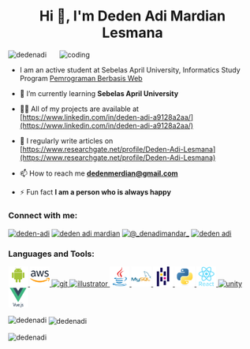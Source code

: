 <h1 align="center">Hi 👋, I'm Deden Adi Mardian Lesmana</h1>

<img align="right" alt="coding" width="400" src="https://github.com/user-attachments/assets/612d2810-c0b1-4a1d-bbae-3c9ecfbc3deb">

<p align="left"> <img src="https://komarev.com/ghpvc/?username=dedenadi&label=Profile%20views&color=0e75b6&style=flat" alt="dedenadi" /> </p>

- I am an active student at Sebelas April University, Informatics Study Program [Pemrograman Berbasis Web](https://github.com/Pemrograman-Berbasis-Web/PBW-IF-VA.git)

- 🌱 I’m currently learning **Sebelas April University**

- 👨‍💻 All of my projects are available at [https://www.linkedin.com/in/deden-adi-a9128a2aa/](https://www.linkedin.com/in/deden-adi-a9128a2aa/)

- 📝 I regularly write articles on [https://www.researchgate.net/profile/Deden-Adi-Lesmana](https://www.researchgate.net/profile/Deden-Adi-Lesmana)

- 📫 How to reach me **dedenmerdian@gmail.com**

- ⚡ Fun fact **I am a person who is always happy**

<h3 align="left">Connect with me:</h3>
<p align="left">
<a href="https://linkedin.com/in/deden-adi" target="blank"><img align="center" src="https://raw.githubusercontent.com/rahuldkjain/github-profile-readme-generator/master/src/images/icons/Social/linked-in-alt.svg" alt="deden-adi" height="30" width="40" /></a>
<a href="https://fb.com/deden adi mardian" target="blank"><img align="center" src="https://raw.githubusercontent.com/rahuldkjain/github-profile-readme-generator/master/src/images/icons/Social/facebook.svg" alt="deden adi mardian" height="30" width="40" /></a>
<a href="https://instagram.com/@_denadimandar_" target="blank"><img align="center" src="https://raw.githubusercontent.com/rahuldkjain/github-profile-readme-generator/master/src/images/icons/Social/instagram.svg" alt="@_denadimandar_" height="30" width="40" /></a>
<a href="https://www.youtube.com/c/deden adi" target="blank"><img align="center" src="https://raw.githubusercontent.com/rahuldkjain/github-profile-readme-generator/master/src/images/icons/Social/youtube.svg" alt="deden adi" height="30" width="40" /></a>
</p>

<h3 align="left">Languages and Tools:</h3>
<p align="left"> <a href="https://developer.android.com" target="_blank" rel="noreferrer"> <img src="https://raw.githubusercontent.com/devicons/devicon/master/icons/android/android-original-wordmark.svg" alt="android" width="40" height="40"/> </a> <a href="https://aws.amazon.com" target="_blank" rel="noreferrer"> <img src="https://raw.githubusercontent.com/devicons/devicon/master/icons/amazonwebservices/amazonwebservices-original-wordmark.svg" alt="aws" width="40" height="40"/> </a> <a href="https://git-scm.com/" target="_blank" rel="noreferrer"> <img src="https://www.vectorlogo.zone/logos/git-scm/git-scm-icon.svg" alt="git" width="40" height="40"/> </a> <a href="https://www.adobe.com/in/products/illustrator.html" target="_blank" rel="noreferrer"> <img src="https://www.vectorlogo.zone/logos/adobe_illustrator/adobe_illustrator-icon.svg" alt="illustrator" width="40" height="40"/> </a> <a href="https://www.java.com" target="_blank" rel="noreferrer"> <img src="https://raw.githubusercontent.com/devicons/devicon/master/icons/java/java-original.svg" alt="java" width="40" height="40"/> </a> <a href="https://www.mysql.com/" target="_blank" rel="noreferrer"> <img src="https://raw.githubusercontent.com/devicons/devicon/master/icons/mysql/mysql-original-wordmark.svg" alt="mysql" width="40" height="40"/> </a> <a href="https://pandas.pydata.org/" target="_blank" rel="noreferrer"> <img src="https://raw.githubusercontent.com/devicons/devicon/2ae2a900d2f041da66e950e4d48052658d850630/icons/pandas/pandas-original.svg" alt="pandas" width="40" height="40"/> </a> <a href="https://www.python.org" target="_blank" rel="noreferrer"> <img src="https://raw.githubusercontent.com/devicons/devicon/master/icons/python/python-original.svg" alt="python" width="40" height="40"/> </a> <a href="https://reactjs.org/" target="_blank" rel="noreferrer"> <img src="https://raw.githubusercontent.com/devicons/devicon/master/icons/react/react-original-wordmark.svg" alt="react" width="40" height="40"/> </a> <a href="https://unity.com/" target="_blank" rel="noreferrer"> <img src="https://www.vectorlogo.zone/logos/unity3d/unity3d-icon.svg" alt="unity" width="40" height="40"/> </a> <a href="https://vuejs.org/" target="_blank" rel="noreferrer"> <img src="https://raw.githubusercontent.com/devicons/devicon/master/icons/vuejs/vuejs-original-wordmark.svg" alt="vuejs" width="40" height="40"/> </a> </p>

<p><img align="left" src="https://github-readme-stats.vercel.app/api/top-langs?username=dedenadi&show_icons=true&locale=en&layout=compact" alt="dedenadi" /></p>

<p>&nbsp;<img align="center" src="https://github-readme-stats.vercel.app/api?username=dedenadi&show_icons=true&locale=en" alt="dedenadi" /></p>

<p><img align="center" src="https://github-readme-streak-stats.herokuapp.com/?user=dedenadi&" alt="dedenadi" /></p>
